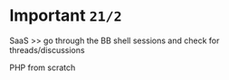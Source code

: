 # Important `21/2`

SaaS >> go through the BB shell sessions and check for threads/discussions

PHP from scratch
